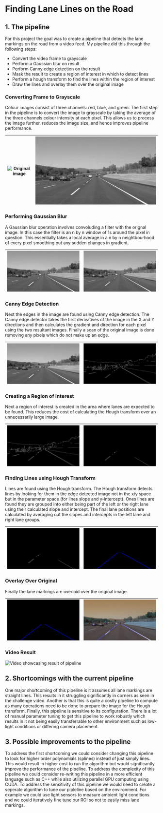 # **Finding Lane Lines on the Road** 

[//]: # (Image References)

[original]: ./test_images/solidWhiteCurve.jpg "Original"
[grayscale]: ./examples/solidWhiteCurve_grayscale.jpg "Grayscale"
[gaussian]: ./examples/solidWhiteCurve_gaussian.jpg "Gaussian"
[canny]: ./examples/solidWhiteCurve_canny.jpg "Canny"
[roi]: ./examples/solidWhiteCurve_ROI.jpg "ROI"
[hough]: ./examples/solidWhiteCurve_hough.jpg "Hough"
[result_image]: ./test_images_output/solidWhiteCurve.jpg "Result"
[result_video]: ./examples/result.gif "Result"

## 1. The pipeline

For this project the goal was to create a pipeline that detects the lane markings on the road from a video feed.
My pipeline did this through the following steps:
- Convert the video frame to grayscale
- Perform a Gaussian blur on result
- Perform Canny edge detection on the result
- Mask the result to create a region of interest in which to detect lines
- Perform a hough transform to find the lines within the region of interest
- Draw the lines and overlay them over the original image

### Converting Frame to Grayscale
Colour images consist of three channels: red, blue, and green. The first step in the pipeline is to convert the image to grayscale by taking the average of the three channels colour intensity at each pixel.
This allows us to process the image further, reduces the image size, and hence improves pipeline performance.

| ![Original image][original] | ![Grayscale result][grayscale] |
|:---:|:---:|

### Performing Gaussian Blur
A Gaussian blur operation involves convoluding a filter with the orignal image. In this case the filter is an n by n window of 1s around the pixel in question.
This essentially takes a local average in a n by n neightbourhood of every pixel smoothing out any sudden changes in gradient. 

| ![Grayscale result][grayscale] | ![Gaussian result][gaussian] |
|:---:|:---:|

### Canny Edge Detection
Next the edges in the image are found using Canny edge detection. The Canny edge detector takes the first derivatives of the image in the X and Y directions and then calculates the gradient and direction for each pixel using the two resultant images.
Finally a scan of the original image is done removing any pixels which do not make up an edge.

| ![Gaussian result][gaussian] | ![Canny image][canny] |
|:---:|:---:|

### Creating a Region of Interest
Next a region of interest is created in the area where lanes are expected to be found. This reduces the cost of calculating the Hough transform over an unnecessarily large image. 

| ![Canny image][canny] | ![ROI image][roi] |
|:---:|:---:|

### Finding Lines using Hough Transform
Lines are found using the Hough transform. The Hough transform detects lines by looking for them in the edge detected image not in the x/y space but in the parameter space (for lines slope and y-intercept).
Ones lines are found they are grouped into either being part of the left or the right lane using their calculated slope and intercept.
The final lane positions are calculated by averaging out the slopes and intercepts in the left lane and right lane groups. 

| ![ROI image][roi] | ![Hough image][hough] |
|:---:|:---:|

### Overlay Over Original
Finally the lane markings are overlaid over the original image.

| ![Hough image][hough] | ![Result image][result_image] |
|:---:|:---:|

### Video Result
![Video showcasing result of pipeline][result_video]

## 2. Shortcomings with the current pipeline
One major shortcoming of this pipeline is it assumes all lane markings are straight lines. This results in it struggling significantly in corners as seen in the challenge video.
Another is that this is quite a costly pipeline to compute as many operations need to be done to prepare the image for the Hough transform.
Finally, this pipeline is sensitive to its configuration. There is a lot of manual parameter tuning to get this pipeline to work robustly which results in it not being easily transferrable to other environment such as low-light conditions or differing camera placement.

## 3. Possible improvements to the pipeline
To address the first shortcoming we could consider changing this pipeline to look for higher order polynomials (splines) instead of just simply lines. This would result in higher cost to run the algorithm but would significantly improve the performance of the pipeline.
To address the complexity of this pipeline we could consider re-writing this pipeline in a more efficient language such as C++ while also utilizing parallel GPU computing using CUDA.
To address the sensitivity of this pipeline we would need to create a seperate algorithm to tune our pipleline based on the environment. For example we could use light sensors to measure ambient light conditions and we could iteratively fine tune our ROI so not to easily miss lane markings.
